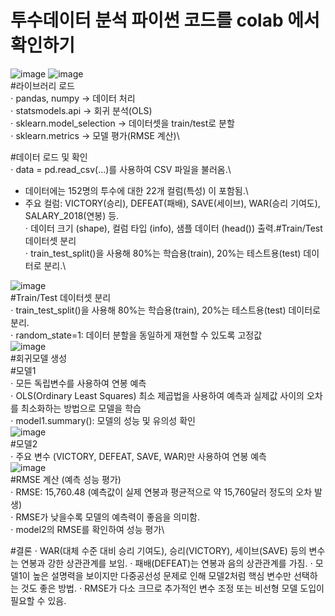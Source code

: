 # 투수데이터 분석 파이썬 코드를 colab 에서 확인하기
![image](https://github.com/user-attachments/assets/267e7249-d924-4bda-be51-8ab5ee1e1df3)
![image](https://github.com/user-attachments/assets/4a008b5c-d94d-4db4-a42e-b902da96e1bb)\
#라이브러리 로드\
⋅ pandas, numpy → 데이터 처리\
⋅ statsmodels.api → 회귀 분석(OLS)\
⋅ sklearn.model_selection → 데이터셋을 train/test로 분할\
⋅ sklearn.metrics → 모델 평가(RMSE 계산)\

#데이터 로드 및 확인\
⋅ data = pd.read_csv(...)를 사용하여 CSV 파일을 불러옴.\
- 데이터에는 152명의 투수에 대한 22개 컬럼(특성) 이 포함됨.\
- 주요 컬럼: VICTORY(승리), DEFEAT(패배), SAVE(세이브), WAR(승리 기여도), SALARY_2018(연봉) 등.\
⋅ 데이터 크기 (shape), 컬럼 타입 (info), 샘플 데이터 (head()) 출력.#Train/Test 데이터셋 분리\
⋅ train_test_split()을 사용해 80%는 학습용(train), 20%는 테스트용(test) 데이터로 분리.\

![image](https://github.com/user-attachments/assets/b023997d-de8a-449f-a232-152e1b436bfb)\
#Train/Test 데이터셋 분리\
⋅ train_test_split()을 사용해 80%는 학습용(train), 20%는 테스트용(test) 데이터로 분리.\
⋅ random_state=1: 데이터 분할을 동일하게 재현할 수 있도록 고정값\
![image](https://github.com/user-attachments/assets/2604384a-6938-4128-915c-1644014d3f14)\
#회귀모델 생성\
#모델1\
⋅ 모든 독립변수를 사용하여 연봉 예측\
⋅ OLS(Ordinary Least Squares) 최소 제곱법을 사용하여 예측과 실제값 사이의 오차를 최소화하는 방법으로 모델을 학습\
⋅ model1.summary(): 모델의 성능 및 유의성 확인\
![image](https://github.com/user-attachments/assets/756b17ac-c98e-47ff-801a-08007aaf709e)\
#모델2\
⋅ 주요 변수 (VICTORY, DEFEAT, SAVE, WAR)만 사용하여 연봉 예측\
![image](https://github.com/user-attachments/assets/dba4aa63-4dd7-4f2a-b95c-db16a0fef292)\
#RMSE 계산 (예측 성능 평가)\
⋅ RMSE: 15,760.48 (예측값이 실제 연봉과 평균적으로 약 15,760달러 정도의 오차 발생)\
⋅ RMSE가 낮을수록 모델의 예측력이 좋음을 의미함.\
⋅ model2의 RMSE를 확인하여 성능 평가\

#결론
⋅ WAR(대체 수준 대비 승리 기여도), 승리(VICTORY), 세이브(SAVE) 등의 변수는 연봉과 강한 상관관계를 보임.
⋅ 패배(DEFEAT)는 연봉과 음의 상관관계를 가짐.
⋅ 모델1이 높은 설명력을 보이지만 다중공선성 문제로 인해 모델2처럼 핵심 변수만 선택하는 것도 좋은 방법.
⋅ RMSE가 다소 크므로 추가적인 변수 조정 또는 비선형 모델 도입이 필요할 수 있음.
